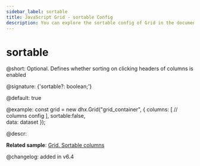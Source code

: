 ```yaml
---
sidebar_label: sortable
title: JavaScript Grid - sortable Config 
description: You can explore the sortable config of Grid in the documentation of the DHTMLX JavaScript UI library. Browse developer guides and API reference, try out code examples and live demos, and download a free 30-day evaluation version of DHTMLX Suite 7.
---
```


# sortable

@short: Optional. Defines whether sorting on clicking headers of columns is enabled

@signature: {'sortable?: boolean;'}

@default: true

@example:
const grid = new dhx.Grid("grid_container", {
    columns: [
        // columns config
    ],
    sortable:false,  
    data: dataset
});

@descr:

**Related sample**: [Grid. Sortable columns](https://snippet.dhtmlx.com/r3prvlmo)

@changelog: added in v6.4

[comment]: # (@related: grid/initialization.md#initialize-grid grid/configuration.md#sorting-columns)
